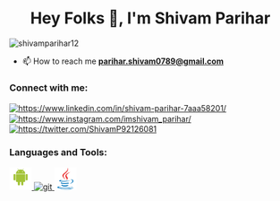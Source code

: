 <h1 align="center">Hey Folks 👋, I'm Shivam Parihar</h1>

<p align="left"> <img src="https://komarev.com/ghpvc/?username=shivamparihar12&label=Profile%20views&color=0e75b6&style=flat" alt="shivamparihar12" /> </p>

- 📫 How to reach me **parihar.shivam0789@gmail.com**

<h3 align="left">Connect with me:</h3>
<p align="left">
<a href="https://linkedin.com/in/shivam-parihar-7aaa58201/" target="blank"><img align="center" src="https://cdn.jsdelivr.net/npm/simple-icons@3.0.1/icons/linkedin.svg" alt="https://www.linkedin.com/in/shivam-parihar-7aaa58201/" height="30" width="40" /></a>
<a href="https://instagram.com/imshivam_parihar/" target="blank"><img align="center" src="https://cdn.jsdelivr.net/npm/simple-icons@3.0.1/icons/instagram.svg" alt="https://www.instagram.com/imshivam_parihar/" height="30" width="40" /></a>
<a href="https://twitter.com/ShivamP92126081" target="blank"><img align="center" src="https://www.creativefreedom.co.uk/wp-content/uploads/2017/06/Twitter-featured.png" alt="https://twitter.com/ShivamP92126081" height="30" width="40" /></a>
</p>

<h3 align="left">Languages and Tools:</h3>
<p align="left"> <a href="https://developer.android.com" target="_blank"> <img src="https://raw.githubusercontent.com/devicons/devicon/master/icons/android/android-original-wordmark.svg" alt="android" width="40" height="40"/> </a> <a href="https://git-scm.com/" target="_blank"> <img src="https://www.vectorlogo.zone/logos/git-scm/git-scm-icon.svg" alt="git" width="40" height="40"/> </a> <a href="https://www.java.com" target="_blank"> <img src="https://raw.githubusercontent.com/devicons/devicon/master/icons/java/java-original.svg" alt="java" width="40" height="40"/> </a> </p>
<!---
shivamparihar12/shivamparihar12 is a ✨ special ✨ repository because its `README.md` (this file) appears on your GitHub profile.
You can click the Preview link to take a look at your changes.
--->
